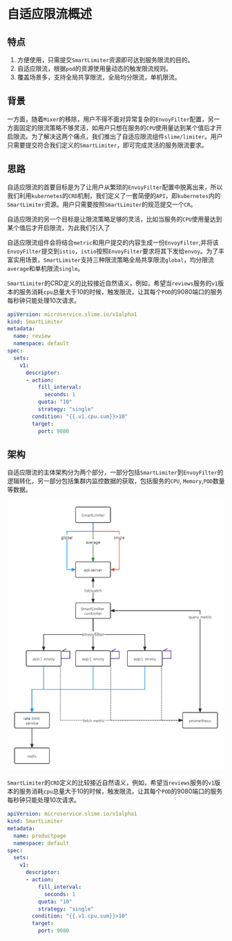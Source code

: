 # 自适应限流概述

## 特点

1. 方便使用，只需提交`SmartLimiter`资源即可达到服务限流的目的。
2. 自适应限流，根据`pod`的资源使用量动态的触发限流规则。
3. 覆盖场景多，支持全局共享限流，全局均分限流，单机限流。

## 背景

一方面，随着`Mixer`的移除，用户不得不面对异常复杂的`EnvoyFilter`配置，另一方面固定的限流策略不够灵活，如用户只想在服务的`CPU`使用量达到某个值后才开启限流。为了解决这两个痛点，我们推出了自适应限流组件`slime/limiter`。用户只需要提交符合我们定义的`SmartLimiter`，即可完成灵活的服务限流要求。

## 思路

自适应限流的首要目标是为了让用户从繁琐的`EnvoyFilter`配置中脱离出来，所以我们利用`kubernetes`的`CRD`机制，我们定义了一套简便的`API`，即`kubernetes`内的`SmartLimiter`资源。用户只需要按照`SmartLimiter`的规范提交一个`CR`。

自适应限流的另一个目标是让限流策略足够的灵活，比如当服务的`CPU`使用量达到某个值后才开启限流，为此我们引入了

自适应限流组件会将结合`metric`和用户提交的内容生成一份`EnvoyFilter`,并将该`EnvoyFilter`提交到`istio`，`istio`按照`EnvoyFilter`要求将其下发给`envoy`。为了丰富实用场景，`SmartLimiter`支持三种限流策略全局共享限流`global`，均分限流 `average`和单机限流`single`。

`SmartLimiter`的CRD定义的比较接近自然语义，例如，希望当`reviews`服务的`v1`版本的服务消耗`cpu`总量大于10的时候，触发限流，让其每个`POD`的9080端口的服务每秒钟只能处理10次请求。

~~~yaml
apiVersion: microservice.slime.io/v1alpha1
kind: SmartLimiter
metadata:
  name: review
  namespace: default
spec:
  sets:
    v1:
      descriptor:
      - action:
          fill_interval:
            seconds: 1
          quota: "10"
          strategy: "single"
        condition: "{{.v1.cpu.sum}}>10"
        target:
          port: 9080
~~~

## 架构

自适应限流的主体架构分为两个部分，一部分包括`SmartLimiter`到`EnvoyFilter`的逻辑转化，另一部分包括集群内监控数据的获取，包括服务的`CPU`, `Memory`,`POD`数量等数据。

![](.\media\SmartLimiter.png)

`SmartLimiter`的`CRD`定义的比较接近自然语义，例如，希望当`reviews`服务的`v1`版本的服务消耗`cpu`总量大于10的时候，触发限流，让其每个`POD`的9080端口的服务每秒钟只能处理10次请求。

~~~yaml
apiVersion: microservice.slime.io/v1alpha1
kind: SmartLimiter
metadata:
  name: productpage
  namespace: default
spec:
  sets:
    v1:
      descriptor:
      - action:
          fill_interval:
            seconds: 1
          quota: "10"
          strategy: "single"
        condition: "{{.v1.cpu.sum}}>10"
        target:
          port: 9080
~~~
